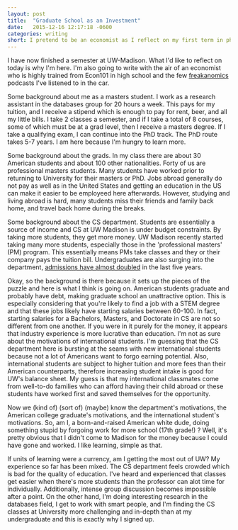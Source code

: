 ```yaml
---
layout: post
title:  "Graduate School as an Investment"
date:   2015-12-16 12:17:18 -0600
categories: writing
short: I pretend to be an economist as I reflect on my first term in phd-school. I had some suprises which might be explained by casting it in this light.
---
```


I have now finished a semester at UW-Madison. What I'd like to reflect on today is why I'm here. I'm also going to write with the air of an economist who is highly trained from Econ101 in high school and the few <a href="http://freakonomics.com/radio/freakonomics-radio-podcast-archive/">freakanomics</a> podcasts I've listened to in the car.

Some background about me as a masters student. I work as a research assistant in the databases group for 20 hours a week. This pays for my tuition, and I receive a stipend which is enough to pay for rent, beer, and all my little bills. I take 2 classes a semester, and if I take a total of 8 courses, some of which must be at a grad level, then I receive a masters degree. If I take a qualifying exam, I can continue into the PhD track. The PhD route takes 5-7 years. I am here because I'm hungry to learn more.

Some background about the grads. In my class there are about 30 American students and about 100 other nationalities. Forty of us are professional masters students. Many students have worked prior to returning to University for their masters or PhD. Jobs abroad generally do not pay as well as in the United States and getting an education in the US can make it easier to be employeed here afterwards. However, studying and living abroad is hard, many students miss their friends and family back home, and travel back home during the breaks.

Some background about the CS department. Students are essentially a source of income and CS at UW Madison is under budget constraints. By taking more students, they get more money. UW Madison recently started taking many more students, especially those in the 'professional masters' (PM) program. This essentially means PMs take classes and they or their company pays the tuition bill. Undergraduates are also surging into the department, <a href="http://www.jsonline.com/news/education/as-demand-for-data-skills-grows-big-gift-bolsters-uw-computer-sciences-b99620344z1-356457911.html">admissions have almost doubled</a> in the last five years.

Okay, so the background is there because it sets up the pieces of the puzzle and here is what I think is going on. American students graduate and probably have debt, making graduate school an unattractive option. This is especially considering that you're likely to find a job with a STEM degree and that these jobs likely have starting salaries between 60-100. In fact, starting salaries for a Bachelors, Masters, and Doctorate in CS are not so different from one another. If you were in it purely for the money, it appears that industry experience is more lucrative than education. I'm not as sure about the motivations of international students. I'm guessing that the CS department here is bursting at the seams with new international students because not a lot of Americans want to forgo earning potential. Also, international students are subject to higher tuition and more fees than their American counterparts, therefore increasing student intake is good for UW's balance sheet. My guess is that my international classmates come from well-to-do families who can afford having their child abroad or these students have worked first and saved themselves for the opportunity. 

Now we (kind of) (sort of) (maybe) know the department's motivations, the American college graduate's motivations, and the international student's motivations. So, am I, a born-and-raised American white dude, doing something stupid by forgoing work for more school (17th grade!) ? Well, it's pretty obvious that I didn't come to Madison for the money because I could have gone and worked. I like learning, simple as that.

If units of learning were a currency, am I getting the most out of UW? My experience so far has been mixed. The CS department feels crowded which is bad for the quality of education. I've heard and experienced that classes get easier when there's more students than the professor can alot time for individually. Additionally, intense group discussion becomes impossible after a point. On the other hand, I'm doing interesting research in the databases field, I get to work with smart people, and I'm finding the CS classes at University more challenging and in-depth than at my undergraduate and this is exactly why I signed up.
